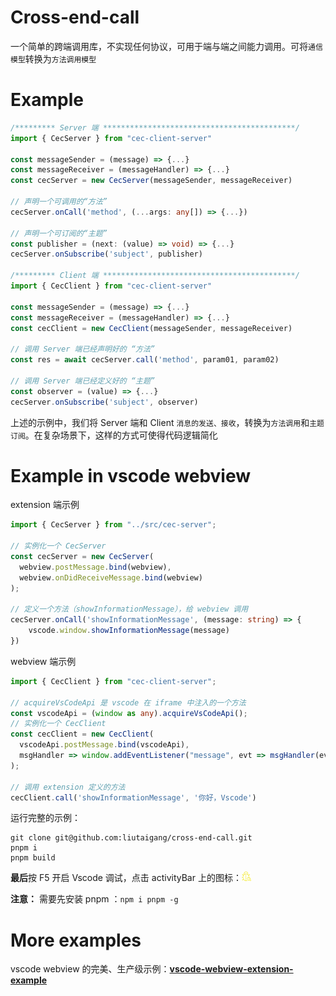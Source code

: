 # Cross-end-call
一个简单的跨端调用库，不实现任何协议，可用于端与端之间能力调用。可将`通信模型`转换为`方法调用模型`

# Example

```ts
/********* Server 端 *******************************************/
import { CecServer } from "cec-client-server"

const messageSender = (message) => {...}
const messageReceiver = (messageHandler) => {...}
const cecServer = new CecServer(messageSender, messageReceiver)

// 声明一个可调用的“方法”
cecServer.onCall('method', (...args: any[]) => {...})

// 声明一个可订阅的“主题”
const publisher = (next: (value) => void) => {...}
cecServer.onSubscribe('subject', publisher)

/********* Client 端 *******************************************/
import { CecClient } from "cec-client-server"                                              
                                              
const messageSender = (message) => {...}
const messageReceiver = (messageHandler) => {...}
const cecClient = new CecClient(messageSender, messageReceiver)

// 调用 Server 端已经声明好的 “方法”
const res = await cecServer.call('method', param01, param02)

// 调用 Server 端已经定义好的 “主题”
const observer = (value) => {...}
cecServer.onSubscribe('subject', observer)
```

上述的示例中，我们将 Server 端和 Client `消息的发送、接收`，转换为`方法调用`和`主题订阅`。在复杂场景下，这样的方式可使得代码逻辑简化

# Example in vscode webview

extension 端示例

```ts
import { CecServer } from "../src/cec-server";

// 实例化一个 CecServer
const cecServer = new CecServer(
  webview.postMessage.bind(webview),
  webview.onDidReceiveMessage.bind(webview)
);

// 定义一个方法（showInformationMessage），给 webview 调用
cecServer.onCall('showInformationMessage', (message: string) => {
    vscode.window.showInformationMessage(message)
})
```

webview 端示例

```ts
import { CecClient } from "cec-client-server";

// acquireVsCodeApi 是 vscode 在 iframe 中注入的一个方法
const vscodeApi = (window as any).acquireVsCodeApi();
// 实例化一个 CecClient
const cecClient = new CecClient(
  vscodeApi.postMessage.bind(vscodeApi),
  msgHandler => window.addEventListener("message", evt => msgHandler(evt.data))
);

// 调用 extension 定义的方法
cecClient.call('showInformationMessage', '你好，Vscode')

```

运行完整的示例：

```shell
git clone git@github.com:liutaigang/cross-end-call.git
pnpm i
pnpm build
```

**最后**按 F5 开启 Vscode 调试，点击 activityBar 上的图标：<img src=https://raw.githubusercontent.com/liutaigang/cross-end-call/a15564f65713d58cdb8257d4e304312307eca08e/examples/simple-extension/assets/icon01.svg width=3% />

**注意：** 需要先安装 pnpm ：`npm i pnpm -g`

# More examples

vscode webview 的完美、生产级示例：**[vscode-webview-extension-example](https://github.com/liutaigang/vscode-webview-extension-example)**

